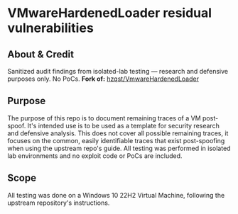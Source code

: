 # VMwareHardenedLoader residual vulnerabilities

## About & Credit
Sanitized audit findings from isolated-lab testing — research and defensive purposes only. No PoCs.
**Fork of:** [hzqst/VmwareHardenedLoader](https://github.com/hzqst/VmwareHardenedLoader)

## Purpose
The purpose of this repo is to document remaining traces of a VM post-spoof. It's intended use is to be used as a template for security research and defensive analysis. This does not cover all possible remaining traces, it focuses on the common, easily identifiable traces that exist post-spoofing when using the upstream repo's guide. All testing was performed in isolated lab environments and no exploit code or PoCs are included.

## Scope
All testing was done on a Windows 10 22H2 Virtual Machine, following the upstream repository's instructions.
